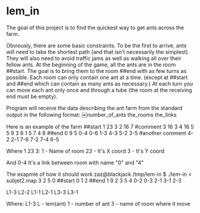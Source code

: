 # lem_in

The goal of this project is to find the quickest way to get ants across the farm.

Obviously, there are some basic constraints. To be the first to arrive, ants will need to take the shortest path (and that isn’t necessarily the simplest). They will also need to avoid traffic jams as well as walking all over their fellow ants.
At the beginning of the game, all the ants are in the room ##start. The goal is to bring them to the room ##end with as few turns as possible. Each room can only contain one ant at a time. (except at ##start and ##end which can contain as many ants as necessary.)
At each turn you can move each ant only once and through a tube (the room at the receiving end must be empty).

Program will receive the data describing the ant farm from the standard output in the following format:
￼number_of_ants
the_rooms
the_links

Here is an example of the farm 
##start
1 23 3
2 16 7 #comment
3 16 3
4 16 5
5 9 3
6 1 5
7 4 8
##end
0 9 5
0-4
0-6
1-3
4-3
5-2
3-5
#another comment
4-2
2-1
7-6
7-2
7-4
6-5

Where 1 23 3:
1 - Name of room
23 - It's X coord
3 - It's Y coord

And 0-4
It's a link between room with name "0" and "4"

The exapmle of how it should work
zaz@blackjack /tmp/lem-in $ ./lem-in < subjet2.map
3
2 5 0 
##start
0 1 2 
##end
1 9 2 
3 5 4
0-2
0-3
2-1
3-1
2-3

L1-3 L2-2
L1-1 L2-1 L3-3
L3-1

Where: L1-3
L - lem(ant)
1 - number of ant
3 - name of room where it move
